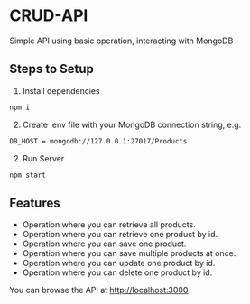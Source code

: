 # CRUD-API
Simple API using basic operation, interacting with MongoDB

## Steps to Setup

1. Install dependencies

```bash
npm i
```

2. Create .env file with your MongoDB connection string, e.g.

```bash
DB_HOST = mongodb://127.0.0.1:27017/Products
```

2. Run Server

```bash
npm start
```

## Features

 * Operation where you can retrieve all products.
 * Operation where you can retrieve one product by id.
 * Operation where you can save one product.
 * Operation where you can save multiple products at once.
 * Operation where you can update one product by id.
 * Operation where you can delete one product by id.



 
You can browse the API at <http://localhost:3000>